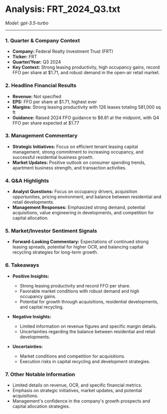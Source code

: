 # Analysis: FRT_2024_Q3.txt

*Model: gpt-3.5-turbo*

---

### 1. Quarter & Company Context
- **Company:** Federal Realty Investment Trust (FRT)
- **Ticker:** FRT
- **Quarter/Year:** Q3 2024
- **Key Context:** Strong leasing productivity, high occupancy gains, record FFO per share at $1.71, and robust demand in the open-air retail market.

### 2. Headline Financial Results
- **Revenue:** Not specified
- **EPS:** FFO per share at $1.71, highest ever
- **Margins:** Strong leasing productivity with 126 leases totaling 581,000 sq ft
- **Guidance:** Raised 2024 FFO guidance to $6.81 at the midpoint, with Q4 FFO per share expected at $1.77

### 3. Management Commentary
- **Strategic Initiatives:** Focus on efficient tenant leasing capital management, strong commitment to increasing occupancy, and successful residential business growth.
- **Market Updates:** Positive outlook on consumer spending trends, apartment business strength, and transaction activities.

### 4. Q&A Highlights
- **Analyst Questions:** Focus on occupancy drivers, acquisition opportunities, pricing environment, and balance between residential and retail developments.
- **Management Responses:** Emphasized strong demand, potential acquisitions, value engineering in developments, and competition for capital allocation.

### 5. Market/Investor Sentiment Signals
- **Forward-Looking Commentary:** Expectations of continued strong leasing spreads, potential for higher OCR, and balancing capital recycling strategies for long-term growth.

### 6. Takeaways
- **Positive Insights:**
  - Strong leasing productivity and record FFO per share.
  - Favorable market conditions with robust demand and high occupancy gains.
  - Potential for growth through acquisitions, residential developments, and capital recycling.

- **Negative Insights:**
  - Limited information on revenue figures and specific margin details.
  - Uncertainties regarding the balance between residential and retail developments.

- **Uncertainties:**
  - Market conditions and competition for acquisitions.
  - Execution risks in capital recycling and development strategies.

### 7. Other Notable Information
- Limited details on revenue, OCR, and specific financial metrics.
- Emphasis on strategic initiatives, market updates, and potential acquisitions.
- Management's confidence in the company's growth prospects and capital allocation strategies.